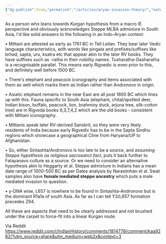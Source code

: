 ```yaml
---
{"dg-publish":true,"permalink":"/articles/aryan-invasion-theory/","noteIcon":"","created":"2023-11-22T12:50:29.580+05:30","updated":"2023-11-22T12:53:08.330+05:30"}
---
```



As a person who leans towards Kurgan hypothesis from a macro IE perspective and obviously acknowledges Steppe MLBA admixture in South Asia, I'd like solid answers to the following in an Indo-Aryan context:

• Mittani are attested as early as 1761 BC in Tell Leilan. They bear later Vedic language characteristics, with words like pingala and prefixes/suffixes like brhad, sapta, uru, ksatra etc that appear akin to the later RV books. They have suffixes such as -ratha in their nobility names. Tusharatha-Dasharatha is a recognisable parallel. This means early Rigvedic is even prior to this, and definitely well before 1500 BC.

• There's elephant and peacock iconography and items associated with them as well which marks them as Indian rather than Andronovo in origin.

• Asiatic elephant remains in the near East are all post 1800 BC which lines up with this. Fauna specific to South Asia (elephant, chital/spotted deer, Indian bison, buffalo, peacock, lion, brahminy duck, arjuna tree, silk-cotton tree) are in Rigveda books 6,3,7,4,2 which are the old books - consistent with Mittani iconography.

• Mittanis speak later RV-derived Sanskrit, so they were very likely residents of India because early Rigvedic has to be in the Sapta Sindhu regions which showcase a geographical Cline from Haryana/UP to Afghanistan.

• So, either Sintashta/Andronovo is too late to be a source, and _assuming Steppe hypothesis as religious sacrosanct fact_, puts it back further to Fatayanavo culture as a source. Or we need to consider an alternative hypothesis akin to Heggarty et al. Steppe admixture in Indians has a mean date range of 1000-500 BC as per Dates analysis by Narasimhan et al. Swat samples also have **female mediated steppe ancestry** which puts a male mediated invasion to question.

• y-DNA wise, L657 is nowhere to be found in Sintashta-Andronovo but is the dominant R1a1a of south Asia. As far as I can tell Y3/L657 formation precedes Z94.

All these are aspects that need to be clearly addressed and not brushed under the carpet to force-fit into a linear Kurgan route.

Via Reddit
https://www.reddit.com/r/IndianHistory/comments/1814778/comment/kaa9282/?utm_source=share&utm_medium=web2x&context=3